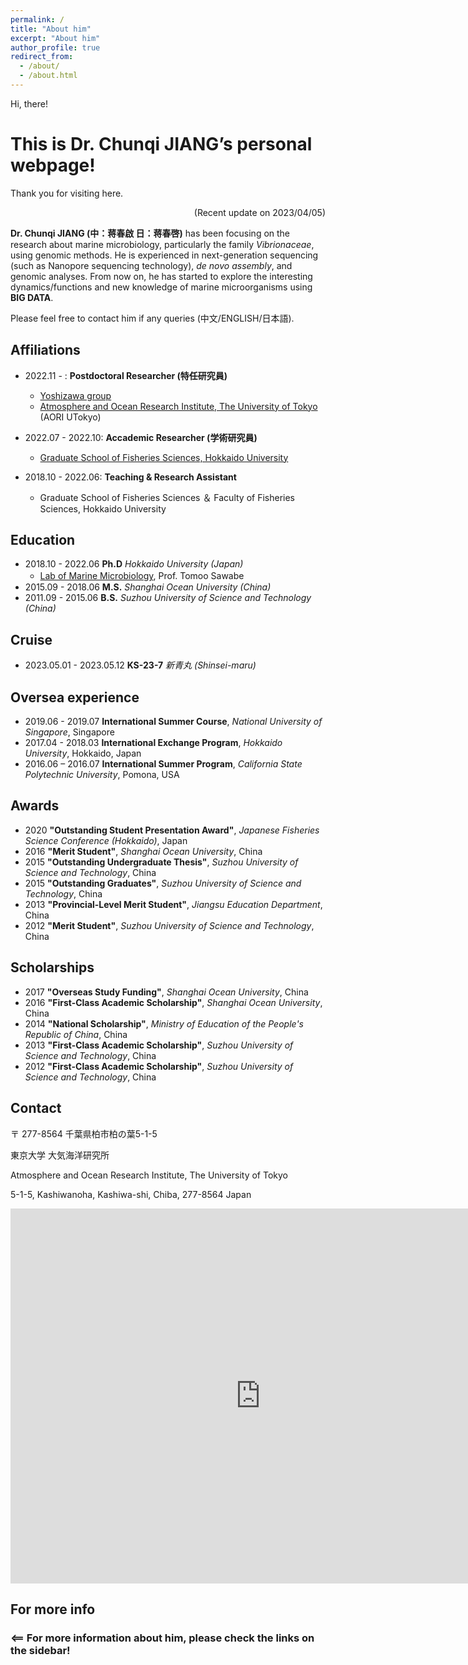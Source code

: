 ```yaml
---
permalink: /
title: "About him"
excerpt: "About him"
author_profile: true
redirect_from: 
  - /about/
  - /about.html
---
```


Hi, there! 

# This is Dr. Chunqi JIANG’s personal webpage!

Thank you for visiting here. 

<p align="right"> (Recent update on 2023/04/05) </p>

**Dr. Chunqi JIANG (中：蒋春啟 日：蒋春啓)** has been focusing on the research about marine microbiology, particularly the family *Vibrionaceae*, using genomic methods. He is experienced in next-generation sequencing (such as Nanopore sequencing technology), *de novo assembly*, and genomic analyses. From now on, he has started to explore the interesting dynamics/functions and new knowledge of marine microorganisms using **BIG DATA**. 

Please feel free to contact him if any queries (中文/ENGLISH/日本語). 

## Affiliations
* 2022.11 -        : **Postdoctoral Researcher (特任研究員)**
  * [Yoshizawa group](https://genedynamics.aori.u-tokyo.ac.jp/en/vision/)
  * [Atmosphere and Ocean Research Institute, The University of Tokyo](https://www.aori.u-tokyo.ac.jp/) (AORI UTokyo)

* 2022.07 - 2022.10: **Accademic Researcher (学術研究員)**
  * [Graduate School of Fisheries Sciences, Hokkaido University](https://www2.fish.hokudai.ac.jp/)

* 2018.10 - 2022.06: **Teaching & Research Assistant**
  * Graduate School of Fisheries Sciences ＆ Faculty of Fisheries Sciences, Hokkaido University
  
## Education
* 2018.10 - 2022.06  **Ph.D**  *Hokkaido University (Japan)*
  * [Lab of Marine Microbiology](https://micro.fish.hokudai.ac.jp/labs/#welcome), Prof. Tomoo Sawabe　
* 2015.09 - 2018.06  **M.S.**   *Shanghai Ocean University (China)*
* 2011.09 - 2015.06  **B.S.**   *Suzhou University of Science and Technology (China)*

## Cruise
* 2023.05.01 - 2023.05.12  **KS-23-7**  *新青丸 (Shinsei-maru)*

## Oversea experience
* 2019.06 - 2019.07 **International Summer Course**, *National University of Singapore*, Singapore
* 2017.04 - 2018.03 **International Exchange Program**, *Hokkaido University*, Hokkaido, Japan
* 2016.06 – 2016.07 **International Summer Program**, *California State Polytechnic University*, Pomona, USA

## Awards
* 2020 **"Outstanding Student Presentation Award"**, *Japanese Fisheries Science Conference (Hokkaido)*, Japan
* 2016 **"Merit Student"**, *Shanghai Ocean University*, China
* 2015 **"Outstanding Undergraduate Thesis"**, *Suzhou University of Science and Technology*, China
* 2015 **"Outstanding Graduates"**, *Suzhou University of Science and Technology*, China
* 2013 **"Provincial-Level Merit Student"**, *Jiangsu Education Department*, China
* 2012 **"Merit Student"**, *Suzhou University of Science and Technology*, China

## Scholarships
* 2017 **"Overseas Study Funding"**, *Shanghai Ocean University*, China
* 2016 **"First-Class Academic Scholarship"**, *Shanghai Ocean University*, China
* 2014 **"National Scholarship"**, *Ministry of Education of the People's Republic of China*, China
* 2013 **"First-Class Academic Scholarship"**, *Suzhou University of Science and Technology*, China
* 2012 **"First-Class Academic Scholarship"**, *Suzhou University of Science and Technology*, China

## Contact
〒 277-8564 千葉県柏市柏の葉5-1-5

東京大学 大気海洋研究所

Atmosphere and Ocean Research Institute, The University of Tokyo

5-1-5, Kashiwanoha, Kashiwa-shi, Chiba, 277-8564 Japan

<iframe src="https://www.google.com/maps/embed?pb=!1m18!1m12!1m3!1d6463.822748595619!2d139.93297059999998!3d35.9001862!2m3!1f0!2f0!3f0!3m2!1i1024!2i768!4f13.1!3m3!1m2!1s0x5f8674dbc6534f65%3A0xdc3139354b7c396b!2sAtmosphere%20and%20Ocean%20Research%20Institute%2C%20The%20University%20of%20Tokyo!5e0!3m2!1sen!2sjp!4v1678844783188!5m2!1sen!2sjp" width="800" height="600" align="center" style="border:0;" allowfullscreen="" loading="lazy" referrerpolicy="no-referrer-when-downgrade"></iframe>

## For more info
### <== For more information about him, please check the links on the sidebar!
